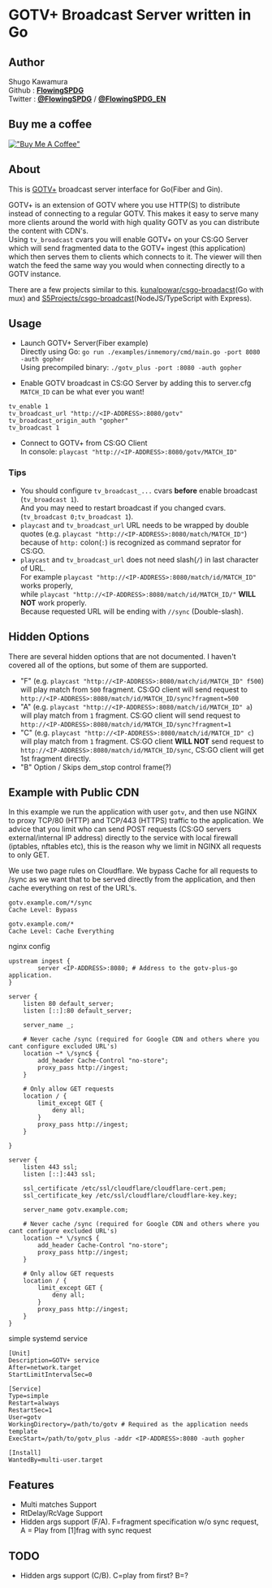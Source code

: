 # GOTV+ Broadcast Server written in Go  

## Author
Shugo Kawamura  
Github : [**FlowingSPDG**](http://github.com/FlowingSPDG)  
Twitter : [**@FlowingSPDG**](http://twitter.com/FlowingSPDG) / [**@FlowingSPDG_EN**](http://twitter.com/FlowingSPDG_EN)  

## Buy me a coffee
[!["Buy Me A Coffee"](https://www.buymeacoffee.com/assets/img/custom_images/orange_img.png)](https://www.buymeacoffee.com/flowingspdg)

## About
This is [GOTV+](https://developer.valvesoftware.com/wiki/Counter-Strike:_Global_Offensive_Broadcast) broadcast server interface for Go(Fiber and Gin).  
  
GOTV+ is an extension of GOTV where you use HTTP(S) to distribute instead of connecting to a regular GOTV. This makes it easy to serve many more clients around the world with high quality GOTV as you can distribute the content with CDN's.  
Using `tv_broadcast` cvars you will enable GOTV+ on your CS:GO Server which will send fragmented data to the GOTV+ ingest (this application) which then serves them to clients which connects to it. The viewer will then watch the feed the same way you would when connecting directly to a GOTV instance.  
  
There are a few projects similar to this. [kunalpowar/csgo-broadacst](https://github.com/kunalpowar/csgo-broadcast)(Go with mux) and [S5Projects/csgo-broadcast](https://github.com/S5Projects/csgo-broadcast)(NodeJS/TypeScript with Express).  

## Usage
- Launch GOTV+ Server(Fiber example)  
Directly using Go: `go run ./examples/inmemory/cmd/main.go -port 8080 -auth gopher`  
Using precompiled binary: `./gotv_plus -port :8080 -auth gopher`  

- Enable GOTV broadcast in CS:GO Server by adding this to server.cfg  
`MATCH_ID` can be what ever you want!  
```
tv_enable 1
tv_broadcast_url "http://<IP-ADDRESS>:8080/gotv"
tv_broadcast_origin_auth "gopher"
tv_broadcast 1
```

- Connect to GOTV+ from CS:GO Client  
In console: `playcast "http://<IP-ADDRESS>:8080/gotv/MATCH_ID"`  

### Tips
- You should configure `tv_broadcast_...` cvars **before** enable broadcast (`tv_broadcast 1`).  
And you may need to restart broadcast if you changed cvars. (`tv_broadcast 0;tv_broadcast 1`).
- `playcast` and `tv_broadcast_url` URL needs to be wrapped by double quotes (e.g. `playcast "http://<IP-ADDRESS>:8080/match/MATCH_ID"`) because of `http:` colon(`:`) is recognized as command seprator for CS:GO.
- `playcast` and `tv_broadcast_url` does not need slash(`/`) in last character of URL.  
For example `playcast "http://<IP-ADDRESS>:8080/match/id/MATCH_ID"` works properly,  
while `playcast "http://<IP-ADDRESS>:8080/match/id/MATCH_ID/"` **WILL NOT** work properly.  
Because requested URL will be ending with `//sync` (Double-slash).

## Hidden Options
There are several hidden options that are not documented. I haven't covered all of the options, but some of them are supported.   
- "F" (e.g. `playcast "http://<IP-ADDRESS>:8080/match/id/MATCH_ID" f500`) will play match from `500` fragment. CS:GO client will send request to `http://<IP-ADDRESS>:8080/match/id/MATCH_ID/sync?fragment=500`
- "A" (e.g. `playcast "http://<IP-ADDRESS>:8080/match/id/MATCH_ID" a`) will play match from `1` fragment. CS:GO client will send request to `http://<IP-ADDRESS>:8080/match/id/MATCH_ID/sync?fragment=1`
- "C" (e.g. `playcast "http://<IP-ADDRESS>:8080/match/id/MATCH_ID" c`) will play match from `1` fragment. CS:GO client **WILL NOT** send request to `http://<IP-ADDRESS>:8080/match/id/MATCH_ID/sync`, CS:GO client will get 1st fragment directly.
- "B" Option / Skips dem_stop control frame(?)

## Example with Public CDN
In this example we run the application with user `gotv`, and then use NGINX to proxy TCP/80 (HTTP) and TCP/443 (HTTPS) traffic to the application. 
We advice that you limit who can send POST requests (CS:GO servers external/internal IP address) directly to the service with local firewall (iptables, nftables etc), this is the reason why we limit in NGINX all requests to only GET. 

We use two page rules on Cloudflare. We bypass Cache for all requests to /sync as we want that to be served directly from the application, and then cache everything on rest of the URL's. 

```
gotv.example.com/*/sync
Cache Level: Bypass

gotv.example.com/*
Cache Level: Cache Everything
```

nginx config
```
upstream ingest {
        server <IP-ADDRESS>:8080; # Address to the gotv-plus-go application.
}

server {
	listen 80 default_server;
	listen [::]:80 default_server;

	server_name _;

	# Never cache /sync (required for Google CDN and others where you cant configure excluded URL's)
	location ~* \/sync$ {
		add_header Cache-Control "no-store";
		proxy_pass http://ingest;
	}

	# Only allow GET requests
	location / {
		limit_except GET {
			deny all;
		}
		proxy_pass http://ingest;
	}

}

server {
	listen 443 ssl;
	listen [::]:443 ssl;

	ssl_certificate /etc/ssl/cloudflare/cloudflare-cert.pem;
	ssl_certificate_key /etc/ssl/cloudflare/cloudflare-key.key;

	server_name gotv.example.com;

	# Never cache /sync (required for Google CDN and others where you cant configure excluded URL's)
	location ~* \/sync$ {
		add_header Cache-Control "no-store";
		proxy_pass http://ingest;
	}

	# Only allow GET requests
	location / {
		limit_except GET {
			deny all;
		}
		proxy_pass http://ingest;
	}
}
```

simple systemd service
```
[Unit]
Description=GOTV+ service
After=network.target
StartLimitIntervalSec=0

[Service]
Type=simple
Restart=always
RestartSec=1
User=gotv
WorkingDirectory=/path/to/gotv # Required as the application needs template
ExecStart=/path/to/gotv_plus -addr <IP-ADDRESS>:8080 -auth gopher

[Install]
WantedBy=multi-user.target
```

## Features
- Multi matches Support
- RtDelay/RcVage Support
- Hidden args support (F/A). F=fragment specification w/o sync request,  A = Play from [1]frag with sync request

## TODO
- Hidden args support (C/B). C=play from first? B=?
